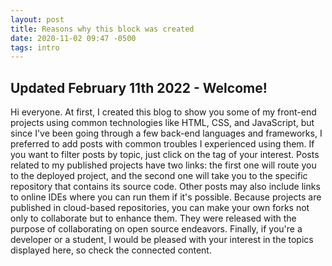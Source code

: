 ```yaml
---
layout: post
title: Reasons why this block was created
date: 2020-11-02 09:47 -0500
tags: intro
---
```


## Updated February 11th 2022 - Welcome!

Hi everyone. At first, I created this blog to show you some of my front-end projects using common technologies like HTML, CSS, and JavaScript, but since I've been going through a few back-end languages and frameworks, I preferred to add posts with common troubles I experienced using them. If you want to filter posts by topic, just click on the tag of your interest.
Posts related to my published projects have two links: the first one will route you to the deployed project, and the second one will take you to the specific repository that contains its source code. Other posts may also include links to online IDEs where you can run them if it's possible.
Because projects are published in cloud-based repositories, you can make your own forks not only to collaborate but to enhance them. They were released with the purpose of collaborating on open source endeavors.
Finally, if you're a developer or a student, I would be pleased with your interest in the topics displayed here, so check the connected content.